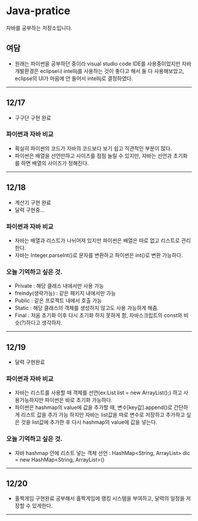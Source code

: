 # Java-pratice
자바를 공부하는 저장소입니다.

## 여담
* 원래는 파이썬을 공부하던 중이라 visual studio code IDE를 사용중이었지만 
자바개발환경은 eclipse나 intellij를 사용하는 것이 좋다고 해서 둘 다 사용해보았고,
eclipse의 UI가 마음에 안 들어서 intellij로 결정하였다.

***

## 12/17
* 구구단 구현 완료

### 파이썬과 자바 비교
* 확실히 파이썬의 코드가 자바의 코드보다 보기 쉽고 직관적인 부분이 많다.
* 파이썬은 배열을 선언만하고 사이즈를 점점 늘릴 수 있지만, 자바는 선언과 초기화를 하면 배열의 사이즈가 정해진다.

***

## 12/18
* 계산기 구현 완료
* 달력 구현중...

### 파이썬과 자바 비교
* 자바는 배열과 리스트가 나뉘어져 있지만 파이썬은 배열은 따로 없고 리스트로 관리한다.
* 자바는 Integer.parseInt()로 문자를 변환하고 파이썬은 int()로 변환 가능하다.

### 오늘 기억하고 싶은 것.
* Private : 해당 클래스 내에서만 사용 가능
* freindy(생략가능) : 같은 패키지 내에서만 가능
* Public : 같은 프로젝트 내에서 호출 가능
* Static : 해당 클래스의 객체를 생성하지 않고도 사용 가능하게 해줌.
* Final : 처음 초기화 이후 다시 초기화 하지 못하게 함, 자바스크립트의 const와 비슷(?)하다고 생각하자.

***

## 12/19
* 달력 구현완료

### 파이썬과 자바 비교
* 자바는 리스트를 사용할 때 객체를 선언(ex:List<String> list = new ArrayList<String>();)
  하고 사용가능하지만 파이썬은 바로 초기화 가능하다.
* 파이썬은 hashmap의 value에 값을 추가할 때, 변수[key값].append()로 간단하게 리스트 값을 추가 가능 
  하지만 자바는 list값을 따로 변수로 저장하고 추가하고 싶은 것을 list값에 추가한 후 다시 hashmap의 value에
  값을 넣는다.

### 오늘 기억하고 싶은 것.
* 자바 hashmap 안에 리스트 넣는 객체 선언 : 
  HashMap<String, ArrayList<String>> dic = new HashMap<String, ArrayList<String>>()

***

## 12/20
* 홀짝게임 구현완료
공부해서 홀짝게임에 랭킹 시스템을 부여하고, 달력의 일정을 저장할 수 있게한다.

***